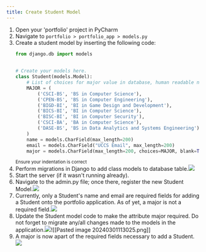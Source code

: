 ```yaml
---
title: Create Student Model
---
```

1. Open your 'portfolio' project in PyCharm
2. Navigate to `portfolio > portfolio_app > models.py` 
3. Create a student model by inserting the following code:
	```python
	from django.db import models  
  
  
	# Create your models here.  
	class Student(models.Model):  
	    # List of choices for major value in database, human readable name  
	    MAJOR = (  
	        ('CSCI-BS', 'BS in Computer Science'),  
	        ('CPEN-BS', 'BS in Computer Engineering'),  
	        ('BIGD-BI', 'BI in Game Design and Development'),  
	        ('BICS-BI', 'BI in Computer Science'),  
	        ('BISC-BI', 'BI in Computer Security'),  
	        ('CSCI-BA', 'BA in Computer Science'),  
	        ('DASE-BS', 'BS in Data Analytics and Systems Engineering')  
	    )  
	    name = models.CharField(max_length=200)  
	    email = models.CharField("UCCS Email", max_length=200)  
	    major = models.CharField(max_length=200, choices=MAJOR, blank=True)
	```
	<sup>Ensure your indentation is correct</sup>
4.  Perform migrations in Django to add class models to database table.**![](https://lh7-us.googleusercontent.com/yoMrqCf4ONGmFjosrES_qJnjgEyDvVtOCmtED_beZK2AD0NEtGTJcCZcQQkZEov3N5wCOiIw6Y_RtIO3SZPR-JAW3xrcXLjLewkFjQ1Z8euB9PkMebGy9RXvBI5Bktw3UDWdt-V5C-9K)**
5. Start the server (if it wasn't running already).
6. Navigate to the admin.py file; once there, register the new Student Model.**![](https://lh7-us.googleusercontent.com/ZZGU4KJOTnuzVRuTItsBz2v-GsYWxin8gf8DW62Wy_ct2tpeTwnyhP4UMvD52AQdB-ZcxZSZ0ndFjpckn12AqzAKkm512tXKxZ11ZMPgK2wh_hsmYvGUW5GVTaaupbX5_IbP9bqijCi7)**
7. Currently, only a Student's name and email are required fields for adding a Student onto the portfolio application. As of yet, a major is not a required field.**![](https://lh7-us.googleusercontent.com/ebwl7nMo2q-KB3kFMOarfsTdRUrSKH7TP3UcobDV8RGo-BuCcTkkTnsGN381deENk2yDvU8DVTvnAHWIEDDLGXxuW_jZBAYUuBej0YeTnKiL8wZzP7H_cz6mI60i7jLNDo3_QQwCtw8O)**
8. Update the Student model code to make the attribute major required. Do not forget to migrate any/all changes made to the models in the application.**![](https://lh7-us.googleusercontent.com/bYaFdkYMMfxIH0mdU7HPVNFbNVxb-SMjPBIF-WtbJLWnSCpDZBe5v1Dobyeb5Fi3aBq89paE420kSWtXJcKa82wnJ6_wrKDlrdI8UIyDRhg2V4bLfjihMoiB4r29QAK6IHHBeOmLgnC6)**![[Pasted image 20240301113025.png]]
9. A major is now apart of the required fields necessary to add a Student.**![](https://lh7-us.googleusercontent.com/JTmdwPHp_irovnwYAUGpmxpGCkBB-QHIKDqyhnRJzl_RWzNGo6X1P6DMdGAIThUsZOGPHs_AN70EK-fj8alQFyzq9H3pe82kbEdC8Cn1nRHNToKUncvWG-qgGF6deS02kU6vr8fNEWKb)**